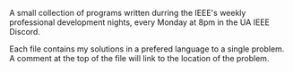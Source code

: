 
A small collection of programs written durring the IEEE's weekly professional development nights, every Monday at 8pm in the UA IEEE Discord.

Each file contains my solutions in a prefered language to a single problem. A comment at the top of the file will link to the location of the problem.  